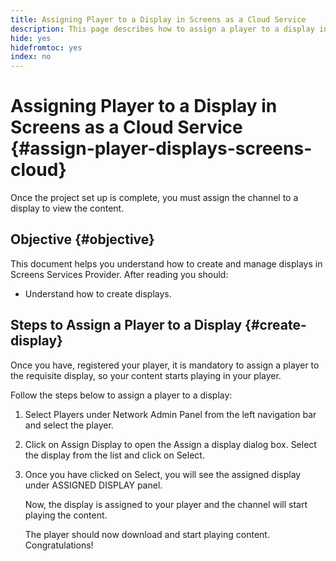 ```yaml
---
title: Assigning Player to a Display in Screens as a Cloud Service
description: This page describes how to assign a player to a display in Screens as a Cloud Service.
hide: yes
hidefromtoc: yes
index: no
---
```


# Assigning Player to a Display in Screens as a Cloud Service {#assign-player-displays-screens-cloud}

Once the project set up is complete, you must assign the channel to a display to view the content.

## Objective {#objective}

This document helps you understand how to create and manage displays in Screens Services Provider. After reading you should:

* Understand how to create displays.

## Steps to Assign a Player to a Display {#create-display}

Once you have, registered your player, it is mandatory to assign a player to the requisite display, so your content starts playing in your player.

Follow the steps below to assign a player to a display:

1. Select Players under Network Admin Panel from the left navigation bar and select the player.

1. Click on Assign Display to open the Assign a display dialog box. Select the display from the list and click on Select.

1. Once you have clicked on Select, you will see the assigned display under ASSIGNED DISPLAY panel.

   Now, the display is assigned to your player and the channel will start playing the content. 

   The player should now download and start playing content. Congratulations! 
